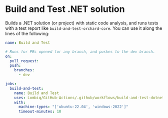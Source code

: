 # Build and Test .NET solution

Builds a .NET solution (or project) with static code analysis, and runs tests with a test report like `build-and-test-orchard-core`. You can use it along the lines of the following:

```yaml
name: Build and Test

# Runs for PRs opened for any branch, and pushes to the dev branch.
on:
  pull_request:
  push:
    branches:
      - dev

jobs:
  build-and-test:
    name: Build and Test
    uses: Lombiq/GitHub-Actions/.github/workflows/build-and-test-dotnet.yml@dev
    with:
      machine-types: "['ubuntu-22.04', 'windows-2022']"
      timeout-minutes: 10
```
